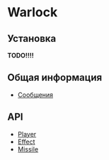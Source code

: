 # Warlock

## Установка
**TODO!!!!**

## Общая информация
- [Сообщения](./docs/messages.md)

## API
- [Player](./docs/api/player.md)
- [Effect](./docs/api/effect.md)
- [Missile](./docs/api/missile.md)
